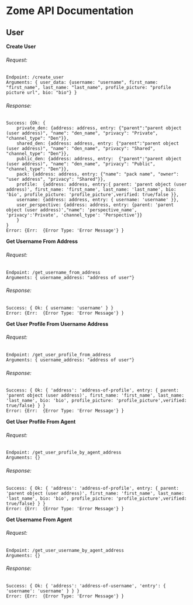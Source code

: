 # Zome API Documentation

## User

**Create User**
###### Request: 
```
Endpoint: /create_user
Arguments: { user_data: {username: "username", first_name: "first_name", last_name: "last_name", profile_picture: "profile picture url", bio: "bio"} }
```

###### Response: 
```
Success: {Ok: {
    private_den: {address: address, entry: {"parent":"parent object (user address)", "name": "den_name", "privacy": "Private", "channel_type": "Den"}},
    shared_den: {address: address, entry: {"parent":"parent object (user address)", "name": "den_name", "privacy": "Shared", "channel_type": "Den"}},
    public_den: {address: address, entry:  {"parent":"parent object (user address)", "name": "den_name", "privacy": "Public", "channel_type": "Den"}},
    pack: {address: address, entry: {"name": "pack name", "owner": "user address", "privacy": "Shared"}},
    profile:  {address: address, entry:{ parent: 'parent object (user address)', first_name: 'first_name', last_name: 'last_name', bio: 'bio', profile_picture: 'profile_picture',verified: true/false }},
    username: {address: address, entry: { username: 'username' }},
    user_perspective: {address: address, entry: {parent: 'parent object (user address)',"name": 'perspective_name', 'privacy':'Private', 'channel_type': 'Perspective'}}
    }
}
Error: {Err:  {Error Type: 'Error Message'} }
```

**Get Username From Address**
###### Request: 
```
Endpoint: /get_username_from_address
Arguments: { username_address: "address of user"}
```

###### Response: 
```
Success: { Ok: { username: 'username' } }
Error: {Err:  {Error Type: 'Error Message'} }
```

**Get User Profile From Username Address**
###### Request: 
```
Endpoint: /get_user_profile_from_address
Arguments: { username_address: "address of user"}
```

###### Response: 
```
Success: { Ok: { 'address': 'address-of-profile', entry: { parent: 'parent object (user address)', first_name: 'first_name', last_name: 'last_name', bio: 'bio', profile_picture: 'profile_picture',verified: true/false} } }
Error: {Err:  {Error Type: 'Error Message'} }
```

**Get User Profile From Agent**
###### Request: 
```
Endpoint: /get_user_profile_by_agent_address
Arguments: {}
```

###### Response: 
```
Success: { Ok: { 'address': 'address-of-profile', entry: { parent: 'parent object (user address)', first_name: 'first_name', last_name: 'last_name', bio: 'bio', profile_picture: 'profile_picture',verified: true/false} } }
Error: {Err:  {Error Type: 'Error Message'} }
```

**Get Username From Agent**
###### Request: 
```
Endpoint: /get_user_username_by_agent_address
Arguments: {}
```

###### Response: 
```
Success: { Ok: { 'address': 'address-of-username', 'entry': { 'username': 'username' } } }
Error: {Err:  {Error Type: 'Error Message'} }
```